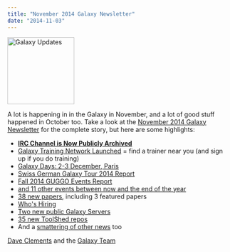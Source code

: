```yaml
---
title: "November 2014 Galaxy Newsletter"
date: "2014-11-03"
---
```

<div class='right'>
<a href='/galaxy-updates/2014-11/'><img src="/src/images/logos/GalaxyUpdate200.png" alt="Galaxy Updates" width=150 /></a>
</div>

A lot is happening in in the Galaxy in November, and a lot of good stuff happened in October too.  Take a look at the [November 2014 Galaxy Newsletter](/galaxy-updates/2014-11/) for the complete story, but here are some highlights:

* **[IRC Channel is Now Publicly Archived](/galaxy-updates/2014-11/#irc-channel-is-now-publicly-archived)**
* [Galaxy Training Network Launched](/galaxy-updates/2014-11/#galaxy-training-network) = find a trainer near you (and sign up if you do training)
* [Galaxy Days: 2-3 December, Paris](/galaxy-updates/2014-11/#galaxy-days-2-3-december-paris)
* [Swiss German Galaxy Tour 2014 Report](/galaxy-updates/2014-11/#swiss-german-galaxy-tour-2014-report)
* [Fall 2014 GUGGO Events Report](/galaxy-updates/2014-11/#fall-2014-guggo-events-report)
* [and 11 other events between now and the end of the year](/galaxy-updates/2014-11/#other-events)
* [38 new papers](/galaxy-updates/2014-11/#new-papers), including 3 featured papers
* [Who's Hiring](/galaxy-updates/2014-11/#whos-hiring)
* [Two new public Galaxy Servers](/galaxy-updates/2014-11/#new-public-servers)
* [35 new ToolShed repos](/galaxy-updates/2014-11/#toolshed-contributions)
* And a [smattering of other news](/galaxy-updates/2014-11/#other-news) too

[Dave Clements](/people/dave-clements/) and the [Galaxy Team](/galaxy-team/)
